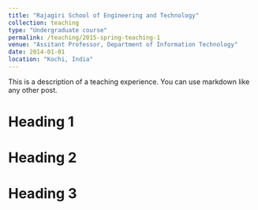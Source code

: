 ```yaml
---
title: "Rajagiri School of Engineering and Technology"
collection: teaching
type: "Undergraduate course"
permalink: /teaching/2015-spring-teaching-1
venue: "Assitant Professor, Department of Information Technology"
date: 2014-01-01
location: "Kochi, India"
---
```


This is a description of a teaching experience. You can use markdown like any other post.

Heading 1
======

Heading 2
======

Heading 3
======
